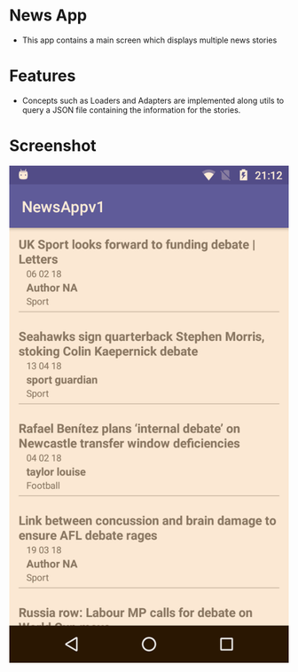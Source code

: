 # News App

- This app contains a main screen which displays multiple news stories 

# Features 

- Concepts such as Loaders and Adapters are implemented along utils to query a JSON file containing the information for the stories.


# Screenshot
![screenshot](https://github.com/emgperez/android-projects/blob/master/Screenshots/NewsAppv1/Screenshot.png)
